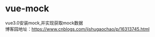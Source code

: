 # vue-mock
vue3.0安装mock,并实现获取mock数据<br/>
博客园地址：https://www.cnblogs.com/jishugaochao/p/16313745.html
